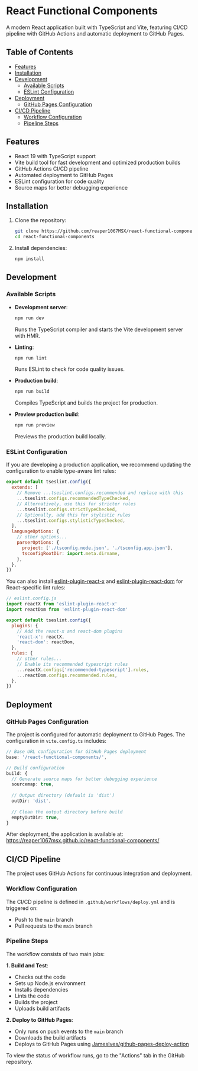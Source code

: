 # React Functional Components

A modern React application built with TypeScript and Vite, featuring CI/CD pipeline with GitHub Actions and automatic deployment to GitHub Pages.

## Table of Contents

- [Features](#features)
- [Installation](#installation)
- [Development](#development)
  - [Available Scripts](#available-scripts)
  - [ESLint Configuration](#eslint-configuration)
- [Deployment](#deployment)
  - [GitHub Pages Configuration](#github-pages-configuration)
- [CI/CD Pipeline](#cicd-pipeline)
  - [Workflow Configuration](#workflow-configuration)
  - [Pipeline Steps](#pipeline-steps)

## Features

- React 19 with TypeScript support
- Vite build tool for fast development and optimized production builds
- GitHub Actions CI/CD pipeline
- Automated deployment to GitHub Pages
- ESLint configuration for code quality
- Source maps for better debugging experience

## Installation

1. Clone the repository:
   ```sh
   git clone https://github.com/reaper1067MSX/react-functional-components.git
   cd react-functional-components
   ```

2. Install dependencies:
   ```sh
   npm install
   ```

## Development

### Available Scripts

- **Development server**:
  ```sh
  npm run dev
  ```
  Runs the TypeScript compiler and starts the Vite development server with HMR.

- **Linting**:
  ```sh
  npm run lint
  ```
  Runs ESLint to check for code quality issues.

- **Production build**:
  ```sh
  npm run build
  ```
  Compiles TypeScript and builds the project for production.

- **Preview production build**:
  ```sh
  npm run preview
  ```
  Previews the production build locally.

### ESLint Configuration

If you are developing a production application, we recommend updating the configuration to enable type-aware lint rules:

```js
export default tseslint.config({
  extends: [
    // Remove ...tseslint.configs.recommended and replace with this
    ...tseslint.configs.recommendedTypeChecked,
    // Alternatively, use this for stricter rules
    ...tseslint.configs.strictTypeChecked,
    // Optionally, add this for stylistic rules
    ...tseslint.configs.stylisticTypeChecked,
  ],
  languageOptions: {
    // other options...
    parserOptions: {
      project: ['./tsconfig.node.json', './tsconfig.app.json'],
      tsconfigRootDir: import.meta.dirname,
    },
  },
})
```

You can also install [eslint-plugin-react-x](https://github.com/Rel1cx/eslint-react/tree/main/packages/plugins/eslint-plugin-react-x) and [eslint-plugin-react-dom](https://github.com/Rel1cx/eslint-react/tree/main/packages/plugins/eslint-plugin-react-dom) for React-specific lint rules:

```js
// eslint.config.js
import reactX from 'eslint-plugin-react-x'
import reactDom from 'eslint-plugin-react-dom'

export default tseslint.config({
  plugins: {
    // Add the react-x and react-dom plugins
    'react-x': reactX,
    'react-dom': reactDom,
  },
  rules: {
    // other rules...
    // Enable its recommended typescript rules
    ...reactX.configs['recommended-typescript'].rules,
    ...reactDom.configs.recommended.rules,
  },
})
```

## Deployment

### GitHub Pages Configuration

The project is configured for automatic deployment to GitHub Pages. The configuration in `vite.config.ts` includes:

```typescript
// Base URL configuration for GitHub Pages deployment
base: '/react-functional-components/',

// Build configuration
build: {
  // Generate source maps for better debugging experience
  sourcemap: true,
  
  // Output directory (default is 'dist')
  outDir: 'dist',
  
  // Clean the output directory before build
  emptyOutDir: true,
}
```

After deployment, the application is available at:
https://reaper1067msx.github.io/react-functional-components/

## CI/CD Pipeline

The project uses GitHub Actions for continuous integration and deployment.

### Workflow Configuration

The CI/CD pipeline is defined in `.github/workflows/deploy.yml` and is triggered on:
- Push to the `main` branch
- Pull requests to the `main` branch

### Pipeline Steps

The workflow consists of two main jobs:

**1. Build and Test**:
- Checks out the code
- Sets up Node.js environment
- Installs dependencies
- Lints the code
- Builds the project
- Uploads build artifacts

**2. Deploy to GitHub Pages**:
- Only runs on push events to the `main` branch
- Downloads the build artifacts
- Deploys to GitHub Pages using [JamesIves/github-pages-deploy-action](https://github.com/JamesIves/github-pages-deploy-action)

To view the status of workflow runs, go to the "Actions" tab in the GitHub repository.
